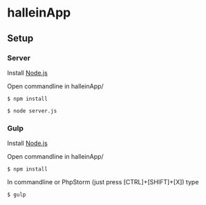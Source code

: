 # halleinApp
## Setup
### Server
Install [Node.js](https://nodejs.org/en/download/)

Open commandline in halleinApp/
```
$ npm install
 
$ node server.js
```

### Gulp
Install [Node.js](https://nodejs.org/en/download/)

Open commandline in halleinApp/
```
$ npm install
```
In commandline or PhpStorm (just press [CTRL]+[SHIFT]+[X]) type
```
$ gulp
```
